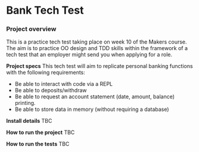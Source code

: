 # Bank Tech Test

### Project overview
This is a practice tech test taking place on week 10 of the Makers course. 
The aim is to practice OO design and TDD skills within the framework of a tech test that an employer might send you when applying for a role. 

**Project specs**
This tech test will aim to replicate personal banking functions with the following requirements:
- Be able to interact with code via a REPL
- Be able to deposits/withdraw
- Be able to request an account statement (date, amount, balance) printing.
- Be able to store data in memory (without requiring a database)

**Install details** 
TBC 

**How to run the project** 
TBC 

**How to run the tests** 
TBC 